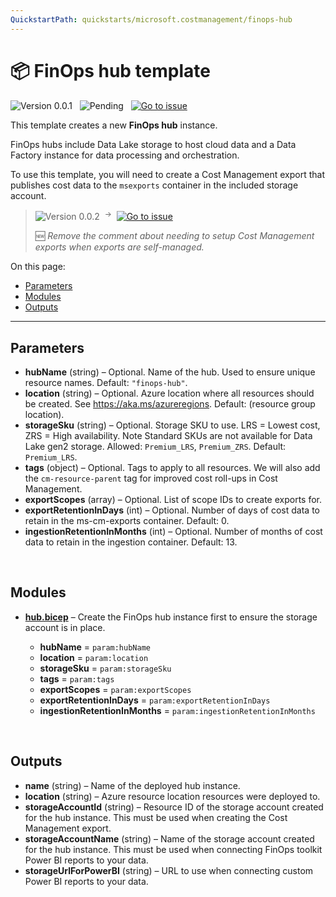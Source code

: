 ```yaml
---
QuickstartPath: quickstarts/microsoft.costmanagement/finops-hub
---
```


# 📦 FinOps hub template

![Version 0.0.1](https://img.shields.io/badge/version-v0.0.1-inactive)
&nbsp;
![Pending](https://img.shields.io/badge/status-pending_release-9900ff)
&nbsp;
[![Go to issue](https://img.shields.io/github/issues/detail/title/microsoft/cloud-hubs/1?label=roadmap)](https://github.com/microsoft/cloud-hubs/issues/1)

This template creates a new **FinOps hub** instance.

FinOps hubs include Data Lake storage to host cloud data and a Data Factory instance for data processing and orchestration.

To use this template, you will need to create a Cost Management export that publishes cost data to the `msexports` container in the included storage account.

> ![Version 0.0.2](https://img.shields.io/badge/version-0.0.2-lightgrey) &nbsp;<sup>→</sup>&nbsp; [![Go to issue](https://img.shields.io/github/issues/detail/state/microsoft/cloud-hubs/60)](https://github.com/microsoft/cloud-hubs/issues/60)
>
> 🆕 _Remove the comment about needing to setup Cost Management exports when exports are self-managed._

On this page:

- [Parameters](#parameters)
- [Modules](#modules)
- [Outputs](#outputs)

---

## Parameters

- **hubName** (string) – Optional. Name of the hub. Used to ensure unique resource names. Default: `"finops-hub"`.
- **location** (string) – Optional. Azure location where all resources should be created. See https://aka.ms/azureregions. Default: (resource group location).
- **storageSku** (string) – Optional. Storage SKU to use. LRS = Lowest cost, ZRS = High availability. Note Standard SKUs are not available for Data Lake gen2 storage. Allowed: `Premium_LRS`, `Premium_ZRS`. Default: `Premium_LRS`.
- **tags** (object) – Optional. Tags to apply to all resources. We will also add the `cm-resource-parent` tag for improved cost roll-ups in Cost Management.
- **exportScopes** (array) – Optional. List of scope IDs to create exports for.
- **exportRetentionInDays** (int) – Optional. Number of days of cost data to retain in the ms-cm-exports container. Default: 0.
- **ingestionRetentionInMonths** (int) – Optional. Number of months of cost data to retain in the ingestion container. Default: 13.

<br>

## Modules

- **[hub.bicep](./modules/hub.md)** – Create the FinOps hub instance first to ensure the storage account is in place.

  - **hubName** = `param:hubName`
  - **location** = `param:location`
  - **storageSku** = `param:storageSku`
  - **tags** = `param:tags`
  - **exportScopes** = `param:exportScopes`
  - **exportRetentionInDays** = `param:exportRetentionInDays`
  - **ingestionRetentionInMonths** = `param:ingestionRetentionInMonths`

<br>

## Outputs

- **name** (string) – Name of the deployed hub instance.
- **location** (string) – Azure resource location resources were deployed to.
- **storageAccountId** (string) – Resource ID of the storage account created for the hub instance. This must be used when creating the Cost Management export.
- **storageAccountName** (string) – Name of the storage account created for the hub instance. This must be used when connecting FinOps toolkit Power BI reports to your data.
- **storageUrlForPowerBI** (string) – URL to use when connecting custom Power BI reports to your data.

<br>
